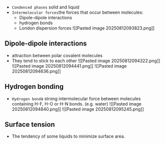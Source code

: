 * `Condenced phases` solid and liquid
* `Intermolecular forces`the forces that occur between molecules:
	* Dipole-dipole interactions
	* hydrogen bonds
	* London dispersion forces
![[Pasted image 20250812093823.png]]

## Dipole-dipole interactions
* attraction between polar covalent molecules
* They tend to stick to each other
![[Pasted image 20250812094322.png]]
![[Pasted image 20250812094441.png]]
![[Pasted image 20250812094636.png]]

## Hydrogen bonding
* `Hydrogen bond`a strong intermolecular force between molecules containing H-F, H-O or H-N bonds. (e.g. water)
![[Pasted image 20250812094840.png]]
![[Pasted image 20250812095245.png]]

## Surface tension
* The tendency of some liquids to minimize surface area.
